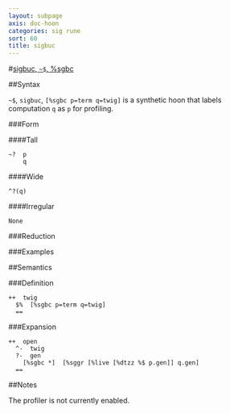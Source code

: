 ```yaml
---
layout: subpage
axis: doc-hoon
categories: sig rune
sort: 60
title: sigbuc
---
```




#[sigbuc, `~$`, %sgbc](#sgbc)

##Syntax

`~$`, `sigbuc`, `[%sgbc p=term q=twig]` is a synthetic hoon that
labels computation `q` as `p` for profiling.

###Form

####Tall

    ~?  p
        q

####Wide

    ^?(q)

####Irregular

    None

###Reduction

###Examples

##Semantics

###Definition

    ++  twig  
      $%  [%sgbc p=term q=twig]
      ==

###Expansion

    ++  open
      ^-  twig
      ?-  gen
        [%sgbc *]  [%sggr [%live [%dtzz %$ p.gen]] q.gen]
      ==

##Notes

The profiler is not currently enabled.